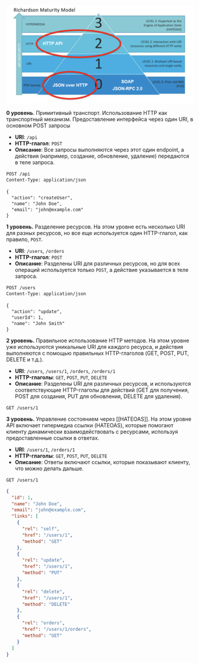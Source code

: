 ![](../../../_res/Pasted%20image%2020250328134255.png)

**0 уровень**. Примитивный транспорт. Использование HTTP как транспортный механизм. Предоставление интерфейса через один URI, в основном POST запросы

- **URI**: `/api`
- **HTTP-глагол**: `POST`
- **Описание**: Все запросы выполняются через этот один endpoint, а действия (например, создание, обновление, удаление) передаются в теле запроса.

```http
POST /api
Content-Type: application/json

{
  "action": "createUser",
  "name": "John Doe",
  "email": "john@example.com"
}
```

**1 уровень.** Разделение ресурсов. На этом уровне есть несколько URI для разных ресурсов, но все еще используется один HTTP-глагол, как правило, `POST`.

- **URI**: `/users`, `/orders`
- **HTTP-глагол**: `POST`
- **Описание**: Разделены URI для различных ресурсов, но для всех операций используется только `POST`, а действие указывается в теле запроса.

```http
POST /users
Content-Type: application/json

{
  "action": "update",
  "userId": 1,
  "name": "John Smith"
}
```

**2 уровень.** Правильное использование HTTP методов. На этом уровне уже используются уникальные URI для каждого ресурса, и действия выполняются с помощью правильных HTTP-глаголов (GET, POST, PUT, DELETE и т.д.).

- **URI**: `/users`, `/users/1`, `/orders`, `/orders/1`
- **HTTP-глаголы**: `GET`, `POST`, `PUT`, `DELETE`
- **Описание**: Разделены URI для различных ресурсов, и используются соответствующие HTTP-глаголы для действий (GET для получения, POST для создания, PUT для обновления, DELETE для удаления).

```http
GET /users/1
```

**3 уровень.** Управление состоянием через [[HATEOAS]]. На этом уровне API включает гипермедиа ссылки (HATEOAS), которые помогают клиенту динамически взаимодействовать с ресурсами, используя предоставленные ссылки в ответах.

- **URI**: `/users/1`, `/orders/1`
- **HTTP-глаголы**: `GET`, `POST`, `PUT`, `DELETE`
- **Описание**: Ответы включают ссылки, которые показывают клиенту, что можно делать дальше.

```http
GET /users/1
```

```json
{
  "id": 1,
  "name": "John Doe",
  "email": "john@example.com",
  "links": [
    {
      "rel": "self",
      "href": "/users/1",
      "method": "GET"
    },
    {
      "rel": "update",
      "href": "/users/1",
      "method": "PUT"
    },
    {
      "rel": "delete",
      "href": "/users/1",
      "method": "DELETE"
    },
    {
      "rel": "orders",
      "href": "/users/1/orders",
      "method": "GET"
    }
  ]
}
```

